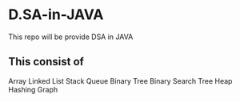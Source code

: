 # D.SA-in-JAVA
This repo will be provide DSA in JAVA


## This consist of 
Array
Linked List
Stack 
Queue
Binary Tree
Binary Search Tree
Heap
Hashing 
Graph
